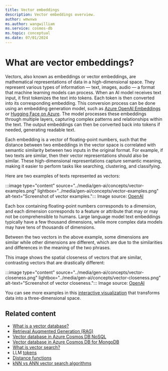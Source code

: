 ```yaml
---
title: Vector embeddings
description: Vector embeddings overview.
author: wmwxwa
ms.author: wangwilliam
ms.service: cosmos-db
ms.topic: conceptual
ms.date: 07/01/2024
---
```


# What are vector embeddings?

Vectors, also known as embeddings or vector embeddings, are mathematical representations of data in a high-dimensional space. They represent various types of information — text, images, audio — a format that machine learning models can process. When an AI model receives text input, it first tokenizes the text into tokens. Each token is then converted into its corresponding embedding. This conversion process can be done using an embedding generation model, such as [Azure OpenAI Embeddings](../../ai-services/openai/how-to/embeddings.md) or [Hugging Face on Azure](https://azure.microsoft.com/solutions/hugging-face-on-azure). The model processes these embeddings through multiple layers, capturing complex patterns and relationships within the text. The output embeddings can then be converted back into tokens if needed, generating readable text.

Each embedding is a vector of floating-point numbers, such that the distance between two embeddings in the vector space is correlated with semantic similarity between two inputs in the original format. For example, if two texts are similar, then their vector representations should also be similar. These high-dimensional representations capture semantic meaning, making it easier to perform tasks like searching, clustering, and classifying.

Here are two examples of texts represented as vectors:

:::image type="content" source="../media/gen-ai/concepts/vector-examples.png" lightbox="../media/gen-ai/concepts/vector-examples.png" alt-text="Screenshot of vector examples.":::
Image source: [OpenAI](https://openai.com/index/introducing-text-and-code-embeddings/)

Each box containing floating-point numbers corresponds to a dimension, and each dimension corresponds to a feature or attribute that may or may not be comprehensible to humans. Large language model text embeddings typically have a few thousand dimensions, while more complex data models may have tens of thousands of dimensions.

Between the two vectors in the above example, some dimensions are similar while other dimensions are different, which are due to the similarities and differences in the meaning of the two phrases.

This image shows the spatial closeness of vectors that are similar, contrasting vectors that are drastically different:

:::image type="content" source="../media/gen-ai/concepts/vector-closeness.png" lightbox="../media/gen-ai/concepts/vector-closeness.png" alt-text="Screenshot of vector closeness.":::
Image source: [OpenAI](https://openai.com/index/introducing-text-and-code-embeddings/)

You can see more examples in this [interactive visualization](https://openai.com/index/introducing-text-and-code-embeddings/#_1Vr7cWWEATucFxVXbW465e) that transforms data into a three-dimensional space.

## Related content
- [What is a vector database?](../vector-database.md)
- [Retrieval Augmented Generation (RAG)](rag.md)
- [Vector database in Azure Cosmos DB NoSQL](../nosql/vector-search.md)
- [Vector database in Azure Cosmos DB for MongoDB](../mongodb/vcore/vector-search.md)
- [What is vector search?](vector-search-overview.md)
- LLM [tokens](tokens.md)
- [Distance functions](distance-functions.md)
- [kNN vs ANN vector search algorithms](knn-vs-ann.md)
